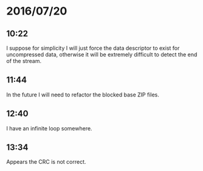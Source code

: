 # 2016/07/20

## 10:22

I suppose for simplicity I will just force the data descriptor to exist for
uncompressed data, otherwise it will be extremely difficult to detect the end
of the stream.

## 11:44

In the future I will need to refactor the blocked base ZIP files.

## 12:40

I have an infinite loop somewhere.

## 13:34

Appears the CRC is not correct.

